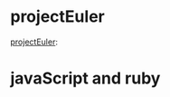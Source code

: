 # projectEuler
<a href="https://projecteuler.net/archives">projectEuler</a>: 
<br>
# javaScript and ruby

